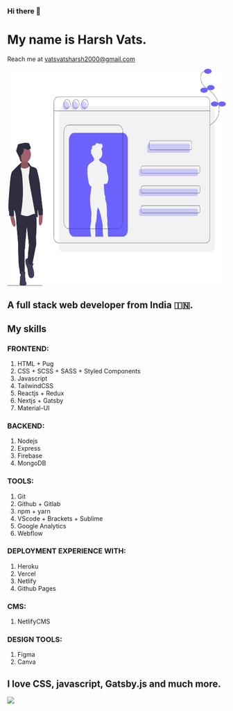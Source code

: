 ### Hi there 👋
# My name is Harsh Vats.
Reach me at vatsvatsharsh2000@gmail.com

<img src="https://raw.githubusercontent.com/harshvats2000/harshvats2000/master/profile.svg" width="100%" height="500px" />

## A full stack web developer from India 🇮🇳.

## My skills

### FRONTEND:
1. HTML + Pug
2. CSS + SCSS + SASS + Styled Components
3. Javascript
4. TailwindCSS
5. Reactjs + Redux
6. Nextjs + Gatsby
7. Material-UI

### BACKEND:
1. Nodejs
2. Express
3. Firebase
4. MongoDB

### TOOLS:
1. Git
2. Github + Gitlab
3. npm + yarn
4. VScode + Brackets + Sublime
5. Google Analytics
6. Webflow

### DEPLOYMENT EXPERIENCE WITH:
1. Heroku
2. Vercel
3. Netlify
4. Github Pages

### CMS:
1. NetlifyCMS

### DESIGN TOOLS:
1. Figma
2. Canva
## I love CSS, javascript, Gatsby.js and much more.

<img src="https://komarev.com/ghpvc/?username=vatsvatsharsh2000&style=flat-square" />
